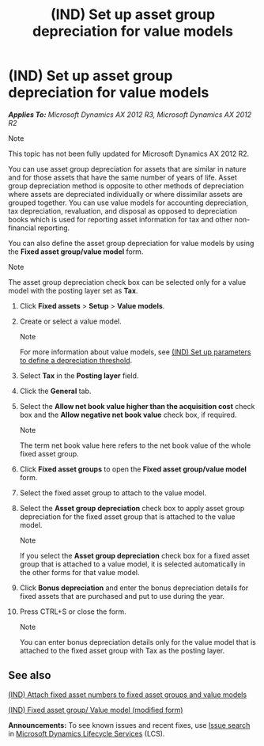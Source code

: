 ﻿---
title: (IND) Set up asset group depreciation for value models
TOCTitle: (IND) Set up asset group depreciation for value models
ms:assetid: 001579f0-1b41-4c21-b4bf-315924b493ec
ms:mtpsurl: https://technet.microsoft.com/en-us/library/JJ664421(v=AX.60)
ms:contentKeyID: 49385511
ms.date: 04/18/2014
mtps_version: v=AX.60
---

# (IND) Set up asset group depreciation for value models 


_**Applies To:** Microsoft Dynamics AX 2012 R3, Microsoft Dynamics AX 2012 R2_


> [!NOTE]
> <P>This topic has not been fully updated for Microsoft Dynamics AX 2012 R2.</P>



You can use asset group depreciation for assets that are similar in nature and for those assets that have the same number of years of life. Asset group depreciation method is opposite to other methods of depreciation where assets are depreciated individually or where dissimilar assets are grouped together. You can use value models for accounting depreciation, tax depreciation, revaluation, and disposal as opposed to depreciation books which is used for reporting asset information for tax and other non-financial reporting.

You can also define the asset group depreciation for value models by using the **Fixed asset group/value model** form.


> [!NOTE]
> <P>The asset group depreciation check box can be selected only for a value model with the posting layer set as <STRONG>Tax</STRONG>.</P>



1.  Click **Fixed assets** \> **Setup** \> **Value models**.

2.  Create or select a value model.
    

    > [!NOTE]
    > <P>For more information about value models, see <A href="ind-set-up-parameters-to-define-a-depreciation-threshold.md">(IND) Set up parameters to define a depreciation threshold</A>.</P>



3.  Select **Tax** in the **Posting layer** field.

4.  Click the **General** tab.

5.  Select the **Allow net book value higher than the acquisition cost** check box and the **Allow negative net book value** check box, if required.
    

    > [!NOTE]
    > <P>The term net book value here refers to the net book value of the whole fixed asset group.</P>



6.  Click **Fixed asset groups** to open the **Fixed asset group/value model** form.

7.  Select the fixed asset group to attach to the value model.

8.  Select the **Asset group depreciation** check box to apply asset group depreciation for the fixed asset group that is attached to the value model.
    

    > [!NOTE]
    > <P>If you select the <STRONG>Asset group depreciation</STRONG> check box for a fixed asset group that is attached to a value model, it is selected automatically in the other forms for that value model.</P>



9.  Click **Bonus depreciation** and enter the bonus depreciation details for fixed assets that are purchased and put to use during the year.

10. Press CTRL+S or close the form.
    

    > [!NOTE]
    > <P>You can enter bonus depreciation details only for the value model that is attached to the fixed asset group with Tax as the posting layer.</P>



## See also

[(IND) Attach fixed asset numbers to fixed asset groups and value models](ind-attach-fixed-asset-numbers-to-fixed-asset-groups-and-value-models.md)

[(IND) Fixed asset group/ Value model (modified form)](https://technet.microsoft.com/en-us/library/jj664616\(v=ax.60\))

  
**Announcements:** To see known issues and recent fixes, use [Issue search](http://go.microsoft.com/fwlink/?linkid=389258) in [Microsoft Dynamics Lifecycle Services](http://go.microsoft.com/fwlink/?linkid=306505) (LCS).

